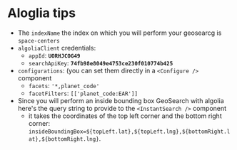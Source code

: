 # Aloglia tips

- The `indexName` the index on which you will perform your geosearcg is `space-centers`
- `algoliaClient` credentials:
  - `appId`: **`UORHJCOG49`**
  - `searchApiKey`: **`74fb98e8049e4753ce230f010774b425`**
- `configurations`: (you can set them directly in a `<Configure />` component
  - `facets`: `'*,planet_code'`
  - `facetFilters`: `[['planet_code:EAR']]`
- Since you will perform an inside bounding box GeoSearch with algolia here's the
  query string to provide to the `<InstantSearch />` component
  - it takes the coordinates of the top left corner and the bottom right corner: `insideBoundingBox=${topLeft.lat},${topLeft.lng},${bottomRight.lat},${bottomRight.lng}`.
